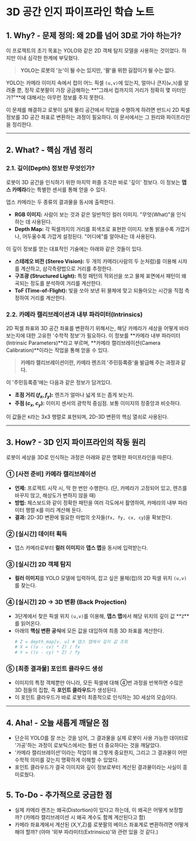 #  3D 공간 인지 파이프라인 학습 노트 

## 1. Why? - 문제 정의: 왜 2D를 넘어 3D로 가야 하는가?

이 프로젝트의 초기 목표는 YOLO와 같은 2D 객체 탐지 모델을 사용하는 것이었다. 하지만 이내 심각한 한계에 부딪혔다.

> **YOLO는 로봇의 '눈'이 될 수는 있지만, '팔'을 위한 길잡이가 될 수는 없다.**

YOLO는 카메라 이미지 속에서 컵이 어느 픽셀 `(u,v)`에 있는지, 얼마나 큰지(`w,h`)를 알려줄 뿐, 정작 로봇팔이 가장 궁금해하는 **"그래서 컵까지의 거리가 정확히 몇 미터인가?"**에 대해서는 아무런 정보를 주지 못한다.

이 문제를 해결하고 로봇이 실제 물리 공간에서 작업을 수행하게 하려면 반드시 2D 픽셀 정보를 3D 공간 좌표로 변환하는 과정이 필요하다. 이 문서에서는 그 원리와 파이프라인을 정리한다.

---

## 2. What? - 핵심 개념 정리

### 2.1. 깊이(Depth) 정보란 무엇인가?

로봇이 3D 공간을 인식하기 위한 마지막 퍼즐 조각은 바로 '깊이' 정보다. 이 정보는 **뎁스 카메라**라는 특별한 센서를 통해 얻을 수 있다.

뎁스 카메라는 두 종류의 결과물을 동시에 출력한다.

* **RGB 이미지:** 사람이 보는 것과 같은 일반적인 컬러 이미지. "무엇(What)"을 인식하는 데 사용된다. 
* **Depth Map:** 각 픽셀까지의 거리를 회색조로 표현한 이미지. 보통 밝을수록 가깝거나, 어두울수록 가깝게 설정된다. "어디에"를 알아내는 데 사용된다.



이 깊이 정보를 얻는 대표적인 기술에는 아래와 같은 것들이 있다.
* **스테레오 비전 (Stereo Vision):** 두 개의 카메라(사람의 두 눈처럼)를 이용해 시차를 계산하고, 삼각측량법으로 거리를 추정한다.
* **구조광 (Structured Light):** 특정 패턴의 적외선을 쏘고 물체 표면에서 패턴이 왜곡되는 정도를 분석하여 거리를 계산한다.
* **ToF (Time-of-Flight):** 빛을 쏘아 보낸 뒤 물체에 맞고 되돌아오는 시간을 직접 측정하여 거리를 계산한다.

### 2.2. 카메라 캘리브레이션과 내부 파라미터(Intrinsics)

2D 픽셀 좌표와 3D 공간 좌표를 변환하기 위해서는, 해당 카메라가 세상을 어떻게 바라보는지에 대한 고유한 '수학적 정보'가 필요하다. 이 정보를 **카메라 내부 파라미터(Intrinsic Parameters)**라고 부르며, **카메라 캘리브레이션(Camera Calibration)**이라는 작업을 통해 얻을 수 있다.

> **카메라 캘리브레이션이란, 카메라 렌즈의 '주민등록증'을 발급해 주는 과정과 같다.**

이 '주민등록증'에는 다음과 같은 정보가 담겨있다.
* **초점 거리 ($f_x, f_y$):** 렌즈가 얼마나 넓게 또는 좁게 보는지.
* **주점 ($c_x, c_y$):** 이미지 센서의 광학적 중심점. 보통 이미지의 정중앙과 비슷하다.

이 값들은 `K`라는 3x3 행렬로 표현되며, 2D-3D 변환의 핵심 열쇠로 사용된다.

---

## 3. How? - 3D 인지 파이프라인의 작동 원리

로봇이 세상을 3D로 인식하는 과정은 아래와 같은 명확한 파이프라인을 따른다.

### ① [사전 준비] 카메라 캘리브레이션
* **언제:** 프로젝트 시작 시, 딱 한 번만 수행한다. (단, 카메라가 고정되어 있고, 렌즈를 바꾸지 않고, 해상도가 변하지 않을 때)
* **방법:** 체스보드와 같이 정확한 패턴을 여러 각도에서 촬영하여, 카메라의 내부 파라미터 행렬 `K`를 미리 계산해 둔다.
* **결과:** 2D-3D 변환에 필요한 마법의 숫자들(`fx, fy, cx, cy`)을 확보한다.

### ② [실시간] 데이터 획득
* 뎁스 카메라로부터 **컬러 이미지**와 **뎁스 맵**을 동시에 입력받는다.

### ③ [실시간] 2D 객체 탐지
* **컬러 이미지**를 YOLO 모델에 입력하여, 잡고 싶은 물체(컵)의 2D 픽셀 위치 `(u,v)`를 찾는다.

### ④ [실시간] 2D → 3D 변환 (Back Projection)
* 3단계에서 찾은 픽셀 위치 `(u,v)`를 이용해, **뎁스 맵**에서 해당 위치의 깊이 값 **`Z`**를 읽어온다.
* 아래의 **핵심 변환 공식**에 모든 값을 대입하여 최종 3D 좌표를 계산한다.
    ```python
    # Z = depth_map[v, u] # 뎁스 맵에서 깊이 값 조회
    # X = ((u - cx) * Z) / fx
    # Y = ((v - cy) * Z) / fy
    ```

### ⑤ [최종 결과물] 포인트 클라우드 생성
* 이미지의 특정 객체뿐만 아니라, 모든 픽셀에 대해 ④번 과정을 반복하면 수많은 3D 점들의 집합, 즉 **포인트 클라우드**가 생성된다.
* 이 포인트 클라우드가 바로 로봇이 최종적으로 인식하는 3D 세상의 모습이다.

---

## 4. Aha! - 오늘 새롭게 깨달은 점

* 단순히 YOLO를 잘 쓰는 것을 넘어, 그 결과물을 실제 로봇이 사용 가능한 데이터로 '가공'하는 과정이 로보틱스에서는 훨씬 더 중요하다는 것을 깨달았다.
* '카메라 캘리브레이션'이라는 작업이 왜 그렇게 중요한지, 그리고 그 결과물이 어떤 수학적 의미를 갖는지 명확하게 이해할 수 있었다.
* 포인트 클라우드가 결국 이미지와 깊이 정보로부터 계산된 결과물이라는 사실이 흥미로웠다.

## 5. To-Do - 추가적으로 궁금한 점

* 실제 카메라 렌즈는 왜곡(Distortion)이 있다고 하는데, 이 왜곡은 어떻게 보정할까? (카메라 캘리브레이션 시 왜곡 계수도 함께 계산된다고 함)
* 카메라 좌표계에서 계산된 (X,Y,Z)를 로봇팔의 베이스 좌표계로 변환하려면 어떻게 해야 할까? (아마 '외부 파라미터(Extrinsics)'와 관련 있을 것 같다.)
